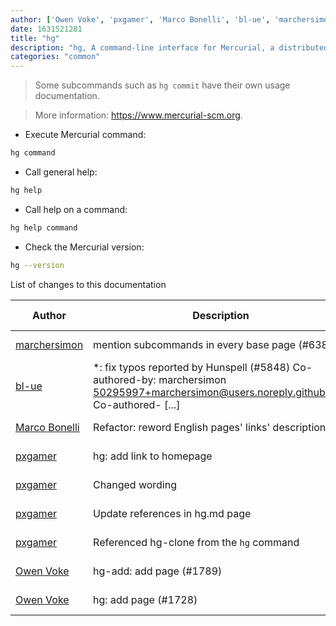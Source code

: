 ```yaml
---
author: ['Owen Voke', 'pxgamer', 'Marco Bonelli', 'bl-ue', 'marchersimon']
date: 1631521281
title: "hg"
description: "hg, A command-line interface for Mercurial, a distributed source control management system."
categories: "common"
---
```

> Some subcommands such as `hg commit` have their own usage documentation.

> More information: <https://www.mercurial-scm.org>.

- Execute Mercurial command:

```bash
hg command
```

- Call general help:

```bash
hg help
```

- Call help on a command:

```bash
hg help command
```

- Check the Mercurial version:

```bash
hg --version
```
List of changes to this documentation


Author | Description | ISO 8601 Date | GitHub link
------|-----|-----|-----
[marchersimon](mailto:50295997+marchersimon@users.noreply.github.com) | mention subcommands in every base page (#6383) | 2021-09-13T10:21:21 | [bd677b8b4826](https://github.com/tldr-pages/tldr/commit/bd677b8b48260e301fb99fea794f4dc1458d1562)
[bl-ue](mailto:54780737+bl-ue@users.noreply.github.com) | *: fix typos reported by Hunspell (#5848) Co-authored-by: marchersimon <50295997+marchersimon@users.noreply.github.com> Co-authored- [...] | 2021-05-20T22:13:41 | [8ebd171d6f00](https://github.com/tldr-pages/tldr/commit/8ebd171d6f001698709fefc02b1fd5cc9f3a99c4)
[Marco Bonelli](mailto:marco@mebeim.net) | Refactor: reword English pages' links' descriptions. | 2019-06-03T14:19:41 | [66abb98ce935](https://github.com/tldr-pages/tldr/commit/66abb98ce935c0f4516bf30c4d6da72180d5a3ab)
[pxgamer](mailto:owzie123@gmail.com) | hg: add link to homepage | 2019-03-24T00:27:35 | [ad4ffdd129ca](https://github.com/tldr-pages/tldr/commit/ad4ffdd129ca9741bfd4df1e661a846f4a4046ed)
[pxgamer](mailto:owzie123@gmail.com) | Changed wording | 2017-12-18T13:12:08 | [0a23f1ff03dd](https://github.com/tldr-pages/tldr/commit/0a23f1ff03dd7aa7a7fa397a9840608eb658570a)
[pxgamer](mailto:owzie123@gmail.com) | Update references in hg.md page | 2017-12-18T13:08:53 | [8402262b0645](https://github.com/tldr-pages/tldr/commit/8402262b06453736ff9b2635c767cfbfab1dd83a)
[pxgamer](mailto:owzie123@gmail.com) | Referenced hg-clone from the `hg` command | 2017-12-15T11:29:28 | [7b5ca58d53ed](https://github.com/tldr-pages/tldr/commit/7b5ca58d53ed398bbb42f84b4b6e2e9ddf1aa014)
[Owen Voke](mailto:owzie123@gmail.com) | hg-add: add page (#1789) | 2017-12-14T06:22:24 | [fcd411eafcc1](https://github.com/tldr-pages/tldr/commit/fcd411eafcc1884b59db9466df4ec4752b5bc967)
[Owen Voke](mailto:owzie123@gmail.com) | hg: add page (#1728) | 2017-12-05T04:22:00 | [d6a39766449f](https://github.com/tldr-pages/tldr/commit/d6a39766449fd86d20396f67e6546a8d5e8a82d0)

